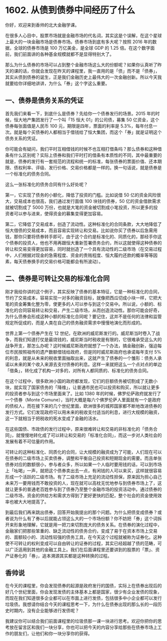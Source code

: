 # 1602. 从债到债券中间经历了什么
你好，欢迎来到香帅的北大金融学课。

在很多人心目中，股票市场就是金融市场的代名词，其实这是个误解，在这个星球上最大的一块金融市场是债券市场。债券市场到底有多大呢？按照 2016 年的数据，全球的债券市场是 100 万亿美金，是全球 GDP 的 1.25 倍。在这个数字面前，我们前面讲的各种基金规模就都不是显得特别大了。

那么为什么债券的市场可以占到整个金融市场这么大的份额呢？如果你认真听了昨天的课的话，你就会发现在昨天的课程里，我一直用的是「债」而不是「债券」，其实从债到债券的诞生，正是我们金融历史上最伟大的一次金融创新。所以今天我就要给你详细地讲讲，为什么「券」这个字这么重要。

## 一、债券是债务关系的凭证
首先我们来看一下，到底什么是债券？先给你一个债券发行的场景。2015 年的时候，恒大地产集团发行了一个叫「15 恒大 01」的公司债，募集 50 亿资金，这个债券每张面值是人民币 100 元，期限是四年，票面的利率是 5.3%，每年付息一次。就是每个买债券的人都相当于借钱给了恒大集团，而这个「券」就是证明这个债务关系的凭证。

你可能会有疑问，我们平时互相借钱的时候不也互相打借条吗？那么债券和这种借条有什么区别呢？实际上债券和我们平时打的借条有本质性的不同，其中最重要的就是，债券的发行有一套规范的流程和统一的标准，每张债券的票面价值、还本期限、债权利率、评级、发行价格、交易价格都是一样的。换一句话说，就是债券是一个标准化的债务合同。

这么一张标准化的债务合同有什么好处呢？

第一，它实现了债务的小额化，降低了投资的门槛。比如说借 50 亿的资金风险很大，交易成本也很高，我们通过发行面值 100 块钱的债券，50 亿的资金借款需求就被切割成了 5000 万份，也就是大笔的资金被切割成小笔投资，所以更多的投资者可以参与进来，使得资金的募集变得更加容易。

第二，它降低了交易成本，创造了流动性。这种标准化的合同条款，大大地降低了恒大借债的交易成本，而且容易实现转让和交易。比如说你买了债券以后急需用钱，那你只要将债券转手即可，由于这个合约是标准化的、同质化的，那经手你这个债券的投资人，他也不用再跟恒大重新签署债务合约，所以这就使得这种债券的转让和交易变得更加容易，同时就创造了一个具有流动性的二级市场（在交易过程中，人们根据对现金的急需程度、资金的贵贱程度、恒大履约还款的概率等等因素，每天债券换手的交易价格可能都会有所波动）。

## 二、债券是可转让交易的标准化合同

刚才我给你讲的这个例子，其实反映了债券的基本特征，它是一种标准化的合同，节约了交易成本，容易实现一对多的融资目标，就像把西瓜切成小块一样，它把大笔的资金筹集化整为零，使更多的人可以参与到这个交易中。所以说，小额的、标准化的合同容易转让和交易，产生二级市场，从而创造流动性。那你可能会好奇，为什么债券会形成这种小额的标准化合同呢？要记住，这并不是任何的法律和监管规定所促成的，而是人类在自己的债务融资需求中慢慢地演化而形成的。

世界上第一个债券产生在 12 世纪，在欧洲的威尼斯发行的。威尼斯当时卷入了战争，而我们知道打仗是最烧钱的，威尼斯当时税收是有限的，它很难承受这么大的战争开支，那怎么办呢？这时候威尼斯政府就想了一个办法，搞金融创新，强迫每位市民按照祖传的遗产数额借钱给政府，但是同时威尼斯政府也承诺每年支付 5% 的利息，就是从未来的税收里面抽取出来，这就产生了债券的一个雏形：债务人承诺以未来的某个收入来源去支付债券的利息。这样一来就把这么一个点对点的单边「借条」，转化成了机构一对多的，对所有人都同质的、标准化的债务合同。

在这个过程中，很多欧洲小国的政府都发现，它们的巨额债务被切割成了无数小块，就实现了国家债务的「降维」，让普通市民也可以投资和购买，所以就让更多的投资者参与到这个市场里面来了。比如 1380 年的时候，佛罗伦萨政府就发行了一个债券（Monte Comune），当时大概是每六个佛罗伦萨人里面就有一个是政府的债权人，而在接下来的几个世纪里面，欧洲很多的城邦国家都不断地改进债券的发行方式。它们发现政府可以用未来的税收支付适当的利息，进行大规模的融资，这一下就相当于把税收的死水变成了金融的活水。

在这些国债、市政债的发行过程中，原来很难转让和交易的非标准化的「债务合同」，就慢慢地转化成了可以转让和交易的「标准化合同」，而这一步对人类社会的发展有着不可估量的作用。

可转让的这种标准化、同质化的合同，让大规模的融资成为了可能，人们现在可以在债券的二级市场上买卖债券，调整和平衡自己投资和短期现金的需要。而且单张债券对应的数额很小，参与者众多，所以如果一个人临时要用钱的话，可以到市场上「吆喝」一声，就把这个债券卖出去一点，有闲钱的人可以来买，这样就很容易形成一个活跃的二级市场。有了二级市场上充足的流动性担保，原来因为担心自己未来万一要用钱而不敢投资的人，现在就可以高枕无忧地参与到债券市场上了，这就让更多的普通老百姓参与到了债券乃至整个金融市场的投资活动中。通过债券的二级市场，资金的供给方和需求方得到了更好更快的匹配，整个社会的资金使用效率也被大大地提高了。

到最后我们再来跳出债券，回答开始我提出的那个问题。为什么把债变成债券？或者说为什么有了券以后就能占领这么大的一个市场份额？你不妨把「券」这个词拆开来形象地理解，它就是用一把刀来切割庞大的债务关系。在债券的演化过程中，金融家们把那些笨重的、缺乏流动性的债务合约，变成了易于在资本市场上交易的、面额较小的、流动性较强的债务工具，在今天这个过程就被称为证券化。这种使不可转让的权利变成可以自由转让的证券的过程，其实已经超越了债的范畴，可以广泛适用到其他的金融工具上。我们在后面课程里还要讲到的股票的「票」、资产证券化的「券」，追本溯源其实都是这种转换的过程。

## 香帅说
在今天的课程里，你会发现债券的起源是政府发行的国债，实际上在债券出现后的好几个世纪里面，你会发现发债的主体基本上都是国家，很少有企业发债的现象，而现在我们知道很多企业都可以在市面上进行发债，包括很多中小企业都可以发行垃圾债。我想请你结合今天的课程思考一下，为什么在债券出现的那么长的一段历史时期内，没有企业能够进行发债呢？

我建议你可以结合我们前面课程里的垃圾债那一课一块进行思考。欢迎你把你的思考放在留言区和我们一块分享，你也可以把今天的内容分享给那些在债券市场上工作的朋友们，让他们和你一块分享你的获得。
